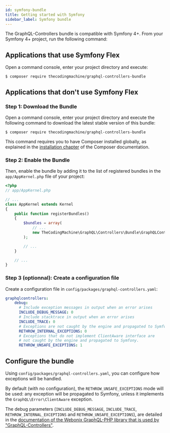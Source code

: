 ```yaml
---
id: symfony-bundle
title: Getting started with Symfony
sidebar_label: Symfony bundle
---
```


The GraphQL-Controllers bundle is compatible with Symfony 4+.
From your Symfony 4+ project, run the following command:

Applications that use Symfony Flex
----------------------------------

Open a command console, enter your project directory and execute:

```console
$ composer require thecodingmachine/graphql-controllers-bundle
```

Applications that don't use Symfony Flex
----------------------------------------

### Step 1: Download the Bundle

Open a command console, enter your project directory and execute the
following command to download the latest stable version of this bundle:

```console
$ composer require thecodingmachine/graphql-controllers-bundle
```

This command requires you to have Composer installed globally, as explained
in the [installation chapter](https://getcomposer.org/doc/00-intro.md)
of the Composer documentation.

### Step 2: Enable the Bundle

Then, enable the bundle by adding it to the list of registered bundles
in the `app/AppKernel.php` file of your project:

```php
<?php
// app/AppKernel.php

// ...
class AppKernel extends Kernel
{
    public function registerBundles()
    {
        $bundles = array(
            // ...
            new TheCodingMachine\GraphQL\Controllers\Bundle\GraphQLControllersBundle,
        );

        // ...
    }

    // ...
}
```

### Step 3 (optionnal): Create a configuration file

Create a configuration file in `config/packages/graphql-controllers.yaml`:

```yaml
graphqlcontrollers:
    debug:
      # Include exception messages in output when an error arises
      INCLUDE_DEBUG_MESSAGE: 0
      # Include stacktrace in output when an error arises
      INCLUDE_TRACE: 0
      # Exceptions are not caught by the engine and propagated to Symfony
      RETHROW_INTERNAL_EXCEPTIONS: 0
      # Exceptions that do not implement ClientAware interface are 
      # not caught by the engine and propagated to Symfony.
      RETHROW_UNSAFE_EXCEPTIONS: 1
```

## Configure the bundle

Using `config/packages/graphql-controllers.yaml`, you can configure how exceptions will be handled.

By default (with no configuration), the `RETHROW_UNSAFE_EXCEPTIONS` mode will be used: any exception will be propagated
to Symfony, unless it implements the `GraphQL\Error\ClientAware` exception.

The debug parameters (`INCLUDE_DEBUG_MESSAGE`, `INCLUDE_TRACE`, `RETHROW_INTERNAL_EXCEPTIONS` and `RETHROW_UNSAFE_EXCEPTIONS`),
are detailed in the [documentation of the Webonix GraphQL-PHP library that is used by "GraphQL-Controllers"](https://webonyx.github.io/graphql-php/error-handling/).
